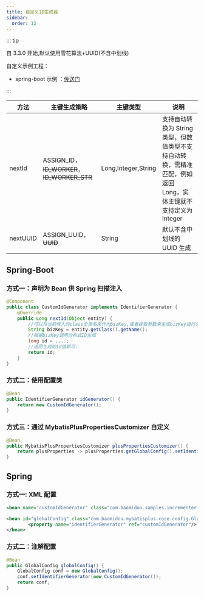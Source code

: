 ```yaml
---
title: 自定义ID生成器
sidebar:
  order: 12
---
```


::: tip

自 3.3.0 开始,默认使用雪花算法+UUID(不含中划线)

自定义示例工程：

- spring-boot 示例 ：[传送门](https://gitee.com/baomidou/mybatis-plus-samples/tree/master/mybatis-plus-sample-id-generator)

:::

| 方法     | 主键生成策略                                | 主键类型            | 说明                                                                                                            |
| -------- | ------------------------------------------- | ------------------- | --------------------------------------------------------------------------------------------------------------- |
| nextId   | ASSIGN_ID，~~ID_WORKER~~，~~ID_WORKER_STR~~ | Long,Integer,String | 支持自动转换为 String 类型，但数值类型不支持自动转换，需精准匹配，例如返回 Long，实体主键就不支持定义为 Integer |
| nextUUID | ASSIGN_UUID，~~UUID~~                       | String              | 默认不含中划线的 UUID 生成                                                                                      |

## Spring-Boot

### 方式一：声明为 Bean 供 Spring 扫描注入

```java
@Component
public class CustomIdGenerator implements IdentifierGenerator {
    @Override
    public Long nextId(Object entity) {
      	//可以将当前传入的class全类名来作为bizKey,或者提取参数来生成bizKey进行分布式Id调用生成.
      	String bizKey = entity.getClass().getName();
        //根据bizKey调用分布式ID生成
        long id = ....;
      	//返回生成的id值即可.
        return id;
    }
}
```

### 方式二：使用配置类

```java
@Bean
public IdentifierGenerator idGenerator() {
    return new CustomIdGenerator();
}
```

### 方式三：通过 MybatisPlusPropertiesCustomizer 自定义

```java
@Bean
public MybatisPlusPropertiesCustomizer plusPropertiesCustomizer() {
    return plusProperties -> plusProperties.getGlobalConfig().setIdentifierGenerator(new CustomIdGenerator());
}
```

## Spring

### 方式一: XML 配置

```xml
<bean name="customIdGenerator" class="com.baomidou.samples.incrementer.CustomIdGenerator"/>

<bean id="globalConfig" class="com.baomidou.mybatisplus.core.config.GlobalConfig">
		<property name="identifierGenerator" ref="customIdGenerator"/>
</bean>
```

### 方式二：注解配置

```java
@Bean
public GlobalConfig globalConfig() {
	GlobalConfig conf = new GlobalConfig();
	conf.setIdentifierGenerator(new CustomIdGenerator());
	return conf;
}
```
